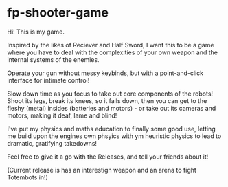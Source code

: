 # fp-shooter-game
Hi! This is my game.

Inspired by the likes of Reciever and Half Sword, I want this to be a game where you have to deal with the complexities of your own weapon and the internal systems of the enemies.

Operate your gun without messy keybinds, but with a point-and-click interface for intimate control!

Slow down time as you focus to take out core components of the robots!  Shoot its legs, break its knees, so it falls down, then you can get to the fleshy (metal) insides (batteries and motors) - or take out its cameras and motors, making it deaf, lame and blind!

I've put my physics and maths education to finally some good use, letting me build upon the engines own phsyics with ym heuristic physics to lead to dramatic, gratifying takedowns!

Feel free to give it a go with the Releases, and tell your friends about it!

(Current release is has an interestign weapon and an arena to fight Totembots in!)
